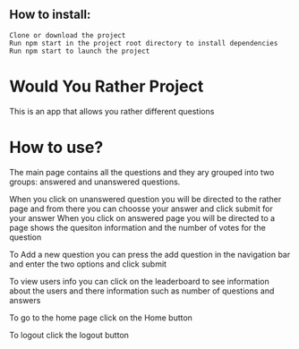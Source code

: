 ## How to install:

    Clone or download the project
    Run npm start in the project root directory to install dependencies
    Run npm start to launch the project

# Would You Rather Project
This is an app that allows you rather different questions

# How to use?
The main page contains all the questions and they ary grouped into two groups: answered and unanswered questions.

When you click on unanswered question you will be directed to the rather page and from there you can choosse your answer and click submit for your answer
When you click on answered page you will be directed to a page shows the quesiton information and the number of votes for the question

To Add a new question you can press the add question in the navigation bar and enter the two options and click submit

To view users info you can click on the leaderboard to see information about the users and there information such as number of questions and answers

To go to the home page click on the Home button

To logout click the logout button

